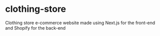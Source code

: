 # clothing-store
Clothing store e-commerce website made using Next.js for the front-end and Shopify for the back-end
